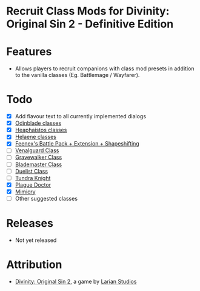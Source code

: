 Recruit Class Mods for Divinity: Original Sin 2 - Definitive Edition
=======

# Features
* Allows players to recruit companions with class mod presets in addition to the vanilla classes (Eg. Battlemage / Wayfarer).

# Todo
- [x] Add flavour text to all currently implemented dialogs
- [x] [Odinblade classes](https://steamcommunity.com/id/odinblade/myworkshopfiles/?appid=435150)
- [x] [Heaphaistos classes](https://steamcommunity.com/profiles/76561198042626600/myworkshopfiles/?appid=435150)
- [x] [Helaene classes](https://steamcommunity.com/id/helaene/myworkshopfiles/?appid=435150)
- [x] [Feenex's Battle Pack + Extension + Shapeshifting](https://steamcommunity.com/sharedfiles/filedetails/?id=1539526545)
- [ ] [Venalguard Class](https://steamcommunity.com/sharedfiles/filedetails/?id=1939967949)
- [ ] [Gravewalker Class](https://steamcommunity.com/sharedfiles/filedetails/?id=1908225808)
- [ ] [Blademaster Class](https://steamcommunity.com/sharedfiles/filedetails/?id=1600860232)
- [ ] [Duelist Class](https://steamcommunity.com/sharedfiles/filedetails/?id=1655513556)
- [ ] [Tundra Knight](https://steamcommunity.com/sharedfiles/filedetails/?id=1968197016)
- [x] [Plague Doctor](https://steamcommunity.com/sharedfiles/filedetails/?id=1694283380)
- [x] [Mimicry](https://steamcommunity.com/sharedfiles/filedetails/?id=1515000128)
- [ ] Other suggested classes

# Releases
* Not yet released

# Attribution
- [Divinity: Original Sin 2](http://store.steampowered.com/app/435150/Divinity_Original_Sin_2/), a game by [Larian Studios](http://larian.com/)
